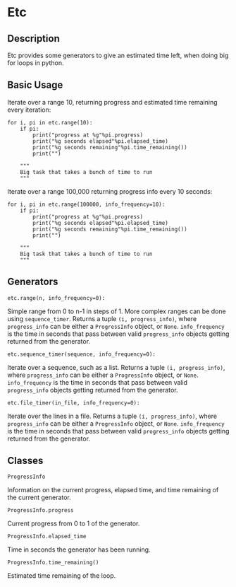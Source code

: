 Etc
===

Description
-----------

Etc provides some generators to give an estimated time left,
when doing big for loops in python.

Basic Usage
------------

Iterate over a range 10, returning progress and estimated time
remaining every iteration:

    for i, pi in etc.range(10):
        if pi:
            print("progress at %g"%pi.progress)
            print("%g seconds elapsed"%pi.elapsed_time)
            print("%g seconds remaining"%pi.time_remaining())
            print("")

        """
        Big task that takes a bunch of time to run
        """

Iterate over a range 100,000 returning progress info every 10 seconds:

    for i, pi in etc.range(100000, info_frequency=10):
        if pi:
            print("progress at %g"%pi.progress)
            print("%g seconds elapsed"%pi.elapsed_time)
            print("%g seconds remaining"%pi.time_remaining())
            print("")

        """
        Big task that takes a bunch of time to run
        """

Generators
----------

    etc.range(n, info_frequency=0):

Simple range from 0 to n-1 in steps of 1. More complex ranges
can be done using `sequence_timer`. Returns a tuple `(i, progress_info)`,
where `progress_info` can be either a `ProgressInfo` object, or `None`.
`info_frequency` is the time in seconds that pass between valid `progress_info`
objects getting returned from the generator.

    etc.sequence_timer(sequence, info_frequency=0):

Iterate over a sequence, such as a list. Returns a tuple `(i, progress_info)`,
where `progress_info` can be either a `ProgressInfo` object, or `None`.
`info_frequency` is the time in seconds that pass between valid `progress_info`
objects getting returned from the generator.

    etc.file_timer(in_file, info_frequency=0):

Iterate over the lines in a file. Returns a tuple `(i, progress_info)`,
where `progress_info` can be either a `ProgressInfo` object, or `None`.
`info_frequency` is the time in seconds that pass between valid `progress_info`
objects getting returned from the generator.

Classes
-------

    ProgressInfo

Information on the current progress, elapsed time, and time remaining of
the current generator.

    ProgressInfo.progress

Current progress from 0 to 1 of the generator.

    ProgressInfo.elapsed_time

Time in seconds the generator has been running.

    ProgressInfo.time_remaining()

Estimated time remaining of the loop.
